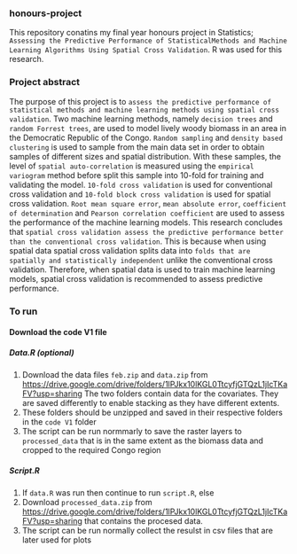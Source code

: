 
### honours-project

This repository conatins my final year honours project in Statistics;
`Assessing the Predictive Performance of StatisticalMethods and Machine Learning Algorithms Using Spatial Cross Validation`.
R was used for this research. 

### Project abstract
The purpose of this project is to `assess the predictive performance of statistical methods and machine learning methods using spatial cross validation`. Two machine learning methods, namely `decision trees` and `random Forrest trees`, are used to model lively woody biomass in an area in the Democratic Republic of the Congo. `Random sampling` and `density based clustering` is used to  sample from the main data set in order to obtain samples of different sizes and spatial distribution. With these samples, the level of `spatial auto-correlation` is measured using the `empirical variogram` method before split this sample into 10-fold for training and validating the model. `10-fold cross validation` is used for conventional cross validation and `10-fold block cross validation` is used for spatial cross validation. `Root mean square error`, `mean absolute error`, `coefficient of determination` and `Pearson correlation coefficient` are used to assess the performance of the machine learning models. This research concludes that `spatial cross validation assess the predictive performance better than the conventional cross validation`. This is because when using spatial data spatial cross validation splits data into `folds that are spatially and statistically independent` unlike the conventional cross validation. Therefore, when spatial data is used to  train machine learning models, spatial cross validation is recommended to assess predictive performance.

### To run 
#### Download the code V1 file 
##### Data.R (optional)

1. Download the data files `feb.zip` and `data.zip` from https://drive.google.com/drive/folders/1lPJkx10lKGL0TtcyfjGTQzL1jIcTKaFV?usp=sharing
   The two folders contain data for the covariates. They are saved differently to enable stacking as they have different extents. 
2. These folders should be unzipped and saved in their respective folders in the `code V1` folder
3. The script can be run normmarly to save the raster layers to  `processed_data` that is in the same extent as the biomass data and cropped to the required Congo region

##### Script.R

1. If `data.R` was run then continue to run `script.R`, else
2. Download `processed_data.zip` from https://drive.google.com/drive/folders/1lPJkx10lKGL0TtcyfjGTQzL1jIcTKaFV?usp=sharing that contains the procesed data. 
3. The script can be run normally collect the resulst in csv files that are later used for plots
